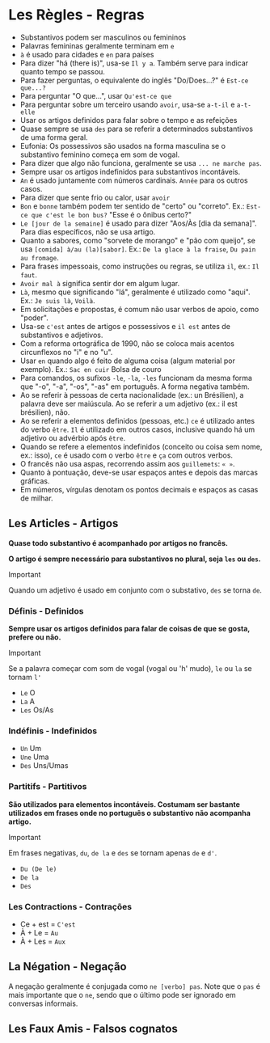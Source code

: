 # Les Règles - Regras

-   Substantivos podem ser masculinos ou femininos
-   Palavras femininas geralmente terminam em `e`
-   `à` é usado para cidades e `en` para países
-   Para dizer "há (there is)", usa-se `Il y a`. Também serve para indicar quanto tempo se passou.
-   Para fazer perguntas, o equivalente do inglês "Do/Does...?" é `Est-ce que...?`
-   Para perguntar "O que...", usar `Qu'est-ce que`
-   Para perguntar sobre um terceiro usando `avoir`, usa-se `a-t-il` e `a-t-elle`
-   Usar os artigos definidos para falar sobre o tempo e as refeições
-   Quase sempre se usa `des` para se referir a determinados substantivos de uma forma geral.
-   Eufonia: Os possessivos são usados na forma masculina se o substantivo feminino começa em som de vogal.
-   Para dizer que algo não funciona, geralmente se usa `... ne marche pas`.
-   Sempre usar os artigos indefinidos para substantivos incontáveis.
-   `An` é usado juntamente com números cardinais. `Année` para os outros casos.
-   Para dizer que sente frio ou calor, usar `avoir`
-   `Bon` e `bonne` também podem ter sentido de "certo" ou "correto". Ex.: `Est-ce que c'est le bon bus?` "Esse é o ônibus certo?"
-   `Le [jour de la semaine]` é usado para dizer "Aos/Às [dia da semana]". Para dias específicos, não se usa artigo.
-   Quanto a sabores, como "sorvete de morango" e "pão com queijo", se usa `[comida] à/au (la)[sabor]`. Ex.: `De la glace à la fraise`, `Du pain au fromage`.
-   Para frases impessoais, como instruções ou regras, se utiliza `il`, ex.: `Il faut`.
-   `Avoir mal à` significa sentir dor em algum lugar.
-   `Là`, mesmo que significando "lá", geralmente é utilizado como "aqui". Ex.: `Je suis là`, `Voilà`.
-   Em solicitações e propostas, é comum não usar verbos de apoio, como "poder".
-   Usa-se `c'est` antes de artigos e possessivos e `il est` antes de substantivos e adjetivos.
-   Com a reforma ortográfica de 1990, não se coloca mais acentos circunflexos no "i" e no "u".
-   Usar `en` quando algo é feito de alguma coisa (algum material por exemplo). Ex.: `Sac en cuir` Bolsa de couro
-   Para comandos, os sufixos `-le`, `-la`, `-les` funcionam da mesma forma que "-o", "-a", "-os", "-as" em português. A forma negativa também.
-   Ao se referir à pessoas de certa nacionalidade (ex.: un Brésilien), a palavra deve ser maiúscula. Ao se referir a um adjetivo (ex.: il est brésilien), não.
-   Ao se referir a elementos definidos (pessoas, etc.) `ce` é utilizado antes do verbo `être`. `Il` é utilizado em outros casos, inclusive quando há um adjetivo ou advérbio após `être`.
-   Quando se refere a elementos indefinidos (conceito ou coisa sem nome, ex.: isso), `ce` é usado com o verbo `être` e `ça` com outros verbos.
-   O francês não usa aspas, recorrendo assim aos `guillemets`: `« »`.
-   Quanto à pontuação, deve-se usar espaços antes e depois das marcas gráficas.
-   Em números, vírgulas denotam os pontos decimais e espaços as casas de milhar.

## Les Articles - Artigos

**Quase todo substantivo é acompanhado por artigos no francês.**

**O artigo é sempre necessário para substantivos no plural, seja `les` ou `des`.**

> [!IMPORTANT]
> Quando um adjetivo é usado em conjunto com o substativo, `des` se torna `de`.

### Définis - Definidos

**Sempre usar os artigos definidos para falar de coisas de que se gosta, prefere ou não.**

> [!IMPORTANT]
> Se a palavra começar com som de vogal (vogal ou 'h' mudo), `le` ou `la` se tornam `l'`

-   `Le` O
-   `La` A
-   `Les` Os/As

### Indéfinis - Indefinidos

-   `Un` Um
-   `Une` Uma
-   `Des` Uns/Umas

### Partitifs - Partitivos

**São utilizados para elementos incontáveis. Costumam ser bastante utilizados em frases onde no português o substantivo não acompanha artigo.**

> [!IMPORTANT]
> Em frases negativas, `du`, `de la` e `des` se tornam apenas `de` e `d'`.

-   `Du (De le)`
-   `De la`
-   `Des`

### Les Contractions - Contrações

-   Ce + est = `C'est`
-   À + Le = `Au`
-   À + Les = `Aux`

## La Négation - Negação

A negação geralmente é conjugada como `ne [verbo] pas`. Note que o `pas` é mais importante que o `ne`, sendo que o último pode ser ignorado em conversas informais.

## Les Faux Amis - Falsos cognatos

